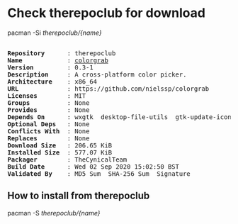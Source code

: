 # Check therepoclub for download

        
pacman -Si *therepoclub/{name}*

<div class="highlight"><pre class="highlight"><text>
<b>Repository</b>      : therepoclub
<b>Name</b>            : <a href='../../x86_64/colorgrab-0.3-1-x86_64.pkg.tar.zst'>colorgrab</a>
<b>Version</b>         : 0.3-1
<b>Description</b>     : A cross-platform color picker.
<b>Architecture</b>    : x86_64
<b>URL</b>             : https://github.com/nielssp/colorgrab
<b>Licenses</b>        : MIT
<b>Groups</b>          : None
<b>Provides</b>        : None
<b>Depends On</b>      : wxgtk  desktop-file-utils  gtk-update-icon-cache
<b>Optional Deps</b>   : None
<b>Conflicts With</b>  : None
<b>Replaces</b>        : None
<b>Download Size</b>   : 206.65 KiB
<b>Installed Size</b>  : 577.07 KiB
<b>Packager</b>        : TheCynicalTeam <wayne6324@gmail.com>
<b>Build Date</b>      : Wed 02 Sep 2020 15:02:50 BST
<b>Validated By</b>    : MD5 Sum  SHA-256 Sum  Signature
</text></pre></div>

## How to install from therepoclub

        
pacman -S *therepoclub/{name}*
